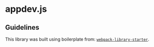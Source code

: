 # appdev.js

## Guidelines

This library was built using boilerplate from: [`webpack-library-starter`](https://github.com/krasimir/webpack-library-starter).
